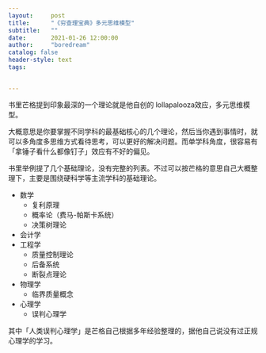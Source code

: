 ```yaml
---
layout:     post
title:      "《穷查理宝典》多元思维模型"
subtitle:   ""
date:       2021-01-26 12:00:00
author:     "boredream"
catalog: false
header-style: text
tags:


---
```


书里芒格提到印象最深的一个理论就是他自创的 lollapalooza效应，多元思维模型。  

大概意思是你要掌握不同学科的最基础核心的几个理论，然后当你遇到事情时，就可以多角度多思维方式看待思考，可以更好的解决问题。而单学科角度，很容易有「拿锤子看什么都像钉子」效应有不好的偏见。

书里举例提了几个基础理论，没有完整的列表。不过可以按芒格的意思自己大概整理下，主要是围绕硬科学等主流学科的基础理论。
  
* 数学
    * 复利原理
    * 概率论（费马-帕斯卡系统）
    * 决策树理论
* 会计学
* 工程学
    * 质量控制理论
    * 后备系统
    * 断裂点理论
* 物理学
    * 临界质量概念
* 心理学
    * 误判心理学

其中「人类误判心理学」是芒格自己根据多年经验整理的，据他自己说没有过正规心理学的学习。
